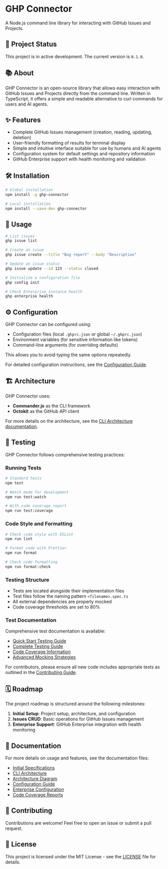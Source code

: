 # GHP Connector

A Node.js command line library for interacting with GitHub Issues and Projects.

## 🚀 Project Status

This project is in active development. The current version is `0.1.0`.

## 📚 About

GHP Connector is an open-source library that allows easy interaction with GitHub Issues and Projects directly from the command line. Written in TypeScript, it offers a simple and readable alternative to curl commands for users and AI agents.

## ✨ Features

- Complete GitHub Issues management (creation, reading, updating, deletion)
- User-friendly formatting of results for terminal display
- Simple and intuitive interface suitable for use by humans and AI agents
- Configuration system for default settings and repository information
- GitHub Enterprise support with health monitoring and validation

## 🛠️ Installation

```bash
# Global installation
npm install -g ghp-connector

# Local installation
npm install --save-dev ghp-connector
```

## 📝 Usage

```bash
# List issues
ghp issue list

# Create an issue
ghp issue create --title "Bug report" --body "Description"

# Update an issue status
ghp issue update --id 123 --status closed

# Initialize a configuration file
ghp config init

# Check Enterprise instance health
ghp enterprise health
```

## ⚙️ Configuration

GHP Connector can be configured using:

- Configuration files (local `.ghprc.json` or global `~/.ghprc.json`)
- Environment variables (for sensitive information like tokens)
- Command-line arguments (for overriding defaults)

This allows you to avoid typing the same options repeatedly.

For detailed configuration instructions, see the [Configuration Guide](./docs/configuration.md).

## 🏗️ Architecture

GHP Connector uses:

- **Commander.js** as the CLI framework
- **Octokit** as the GitHub API client

For more details on the architecture, see the [CLI Architecture documentation](./docs/cli-architecture.md).

## 🧪 Testing

GHP Connector follows comprehensive testing practices:

### Running Tests

```bash
# Standard tests
npm test

# Watch mode for development
npm run test:watch

# With code coverage report
npm run test:coverage
```

### Code Style and Formatting

```bash
# Check code style with ESLint
npm run lint

# Format code with Prettier
npm run format

# Check code formatting
npm run format:check
```

### Testing Structure

- Tests are located alongside their implementation files
- Test files follow the naming pattern `<filename>.spec.ts`
- All external dependencies are properly mocked
- Code coverage thresholds are set to 80%

### Test Documentation

Comprehensive test documentation is available:

- [Quick Start Testing Guide](./docs/testing/quick-start.md)
- [Complete Testing Guide](./docs/testing/guide.md)
- [Code Coverage Information](./docs/testing/code-coverage.md)
- [Advanced Mocking Strategies](./docs/testing/advanced-mocks.md)

For contributors, please ensure all new code includes appropriate tests as outlined in the [Contributing Guide](./CONTRIBUTING.md).

## 🗓️ Roadmap

The project roadmap is structured around the following milestones:

1. **Initial Setup**: Project setup, architecture, and configuration
2. **Issues CRUD**: Basic operations for GitHub Issues management
3. **Enterprise Support**: GitHub Enterprise integration with health monitoring

## 📖 Documentation

For more details on usage and features, see the documentation files:

- [Initial Specifications](./docs/initial-specs.md)
- [CLI Architecture](./docs/cli-architecture.md)
- [Architecture Diagram](./docs/architecture-diagram.md)
- [Configuration Guide](./docs/configuration.md)
- [Enterprise Configuration](./docs/enterprise-configuration.md)
- [Code Coverage Reports](./docs/testing/code-coverage.md)

## 🤝 Contributing

Contributions are welcome! Feel free to open an issue or submit a pull request.

## 📄 License

This project is licensed under the MIT License - see the [LICENSE](./LICENSE) file for details.
